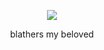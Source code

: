 <p align="center">
   <img src="https://64.media.tumblr.com/tumblr_mbqzptoTy61qeg6edo1_r2_250.gifv" />
</p>
<div align="center">blathers my beloved</div>



